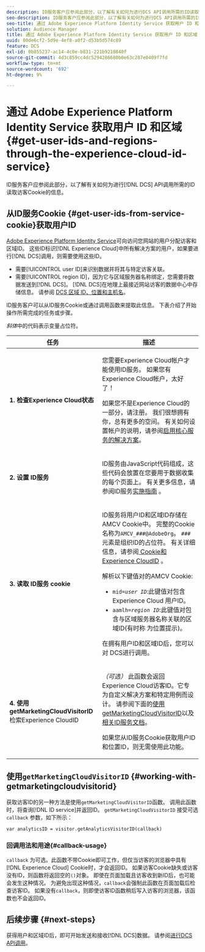 ```yaml
---
description: ID服务客户应参阅此部分，以了解有关如何为进行DCS API调用所需的ID读取访客Cookie的信息。
seo-description: ID服务客户应参阅此部分，以了解有关如何为进行DCS API调用所需的ID读取访客Cookie的信息。
seo-title: 通过 Adobe Experience Platform Identity Service 获取用户 ID 和区域
solution: Audience Manager
title: 通过 Adobe Experience Platform Identity Service 获取用户 ID 和区域
uuid: 80de6cf2-5d9e-4ef8-a0f2-d53b5d574c89
feature: DCS
exl-id: 0b855237-ac14-4c0e-b831-221b9218840f
source-git-commit: 4d3c859cc4dc5294286680b0e63c287e0409f7fd
workflow-type: tm+mt
source-wordcount: '692'
ht-degree: 9%

---
```


# 通过 Adobe Experience Platform Identity Service 获取用户 ID 和区域 {#get-user-ids-and-regions-through-the-experience-cloud-id-service}

ID服务客户应参阅此部分，以了解有关如何为进行[!DNL DCS] API调用所需的ID读取访客Cookie的信息。

## 从ID服务Cookie {#get-user-ids-from-service-cookie}获取用户ID

[Adobe Experience Platform Identity Service](https://docs.adobe.com/content/help/zh-Hans/id-service/using/home.html)可向访问您网站的用户分配访客和区域ID。 这些ID标识[!DNL Experience Cloud]中所有解决方案的用户，如果要进行[!DNL DCS]调用，则需要使用这些ID。

* 需要[!UICONTROL user ID]来识别数据并将其与特定访客关联。
* 需要[!UICONTROL region ID]，因为它与区域服务器名称绑定，您需要将数据发送到[!DNL DCS]。 [!DNL DCS]在地理上最接近网站访客的数据中心中存储信息。 请参阅 [DCS 区域 ID、位置和主机名](../../../api/dcs-intro/dcs-api-reference/dcs-regions.md)。

ID服务客户可以从ID服务Cookie或通过调用函数来提取此信息。 下表介绍了开始操作所需完成的任务或步骤。

*斜体*&#x200B;中的代码表示变量占位符。

<table id="table_660EBE1C24DD4FBE9DCE5191836C9135"> 
 <thead> 
  <tr> 
   <th colname="col1" class="entry"> 任务 </th> 
   <th colname="col2" class="entry"> 描述 </th> 
  </tr> 
 </thead>
 <tbody> 
  <tr> 
   <td colname="col1"> <p> <b>1. 检查<span class="keyword">Experience Cloud</span>状态</b> </p> </td> 
   <td colname="col2"> <p>您需要<span class="keyword">Experience Cloud</span>帐户才能使用ID服务。 如果您有<span class="keyword">Experience Cloud</span>帐户，太好了！ </p> <p> 如果您不是<span class="keyword">Experience Cloud</span>的一部分，请注册。 我们很想拥有你，总有更多的空间。 有关如何设置帐户的说明，请参阅<a href="https://docs.adobe.com/content/help/en/core-services/interface/about-core-services/core-services.html" format="https" scope="external">启用核心服务的解决方案</a>。 </p> </td> 
  </tr> 
  <tr> 
   <td colname="col1"> <p> <b>2. 设置<span class="keyword"> ID服务</span></b> </p> </td> 
   <td colname="col2"> <p><span class="keyword"> ID服务</span>由JavaScript代码组成，这些代码会放置在您要用于数据收集的每个页面上。 有关更多信息，请参阅ID服务<a href="https://docs.adobe.com/content/help/en/id-service/using/implementation/implementation-guides.html" format="https" scope="external">实施指南</a> 。 </p> </td> 
  </tr> 
  <tr> 
   <td colname="col1"> <p> <b>3. 读取<span class="keyword"> ID服务</span> cookie</b> </p> </td> 
   <td colname="col2"> <p><span class="keyword"> ID服务</span>将用户ID和区域ID存储在AMCV Cookie中。 完整的Cookie名称为<code>AMCV_<i>###</i>@AdobeOrg</code>。 <code><i>###</i></code>元素是组织ID的占位符。 有关详细信息，请参阅<a href="https://docs.adobe.com/content/help/en/id-service/using/intro/cookies.html" format="https" scope="external"> Cookie和Experience CloudID</a> 。 </p> <p>解析以下键值对的AMCV Cookie: </p> <p> 
     <ul id="ul_502ECFCDDD084D448B5EDC4E5C0909C1"> 
      <li id="li_662FFA36AC854E699D50A183B161D654"> <code>mid=<i>user ID</i></code>:此键值对包含Experience  <span class="keyword"> Cloud</span> 用户ID。 </li> 
      <li id="li_65422233187B4217B50DC52DBD58F404"> <code>aamlh=<i>region ID</i></code>:此键值对包含与区域服务器名称关联的区域ID(有时称 <span class="term"> 为位置提示</span>)。 </li> 
     </ul> </p> <p>在拥有用户ID和区域ID后，您可以对<span class="wintitle"> DCS</span>进行调用。 </p> </td> 
  </tr> 
  <tr> 
   <td colname="col1"> <p> <b>4. 使用getMarketingCloudVisitorID</b>检索<span class="keyword">Experience CloudID</span> </p> </td> 
   <td colname="col2"> <p><i>（可选）</i> 此函数会返回 <span class="keyword"> Experience </span> Cloud访客ID。它专为自定义解决方案和特定用例而设计。 请参阅下面的<a href="../../../api/dcs-intro/dcs-s2s/dcs-mcid-ids.md#working-with-getmarketingcloudvisitorid">使用getMarketingCloudVisitorID</a>以及<a href="https://docs.adobe.com/content/help/en/id-service/using/id-service-api/methods/getmcvid.html" format="https" scope="external">相关ID服务文档</a>。 </p> <p>如果您从ID服务Cookie获取用户ID和位置ID，则无需使用此功能。 </p> </td> 
  </tr> 
 </tbody> 
</table>

## 使用`getMarketingCloudVisitorID` {#working-with-getmarketingcloudvisitorid}

获取访客ID的另一种方法是使用`getMarketingCloudVisitorID`函数。 调用此函数时，将查询[!DNL ID service]并返回ID。 `getMarketingCloudVisitorID` 接受可选 `callback` 参数，如下所示：

`var analyticsID = visitor.getAnalyticsVisitorID(callback)`

### 回调用法和用途{#callback-usage}

`callback` 为可选。此函数不带Cookie即可工作，但仅当访客的浏览器中具有[!DNL Experience Cloud] Cookie时，才会返回ID。 如果访客Cookie缺失或访客没有ID，则函数将返回空的`()`对象。 即使在页面加载且访客收到新ID后，也可能会发生这种情况。 为避免出现这种情况，`callback`会强制此函数在页面加载后检查访客ID。 如果没有`callback`，则即使访客ID函数稍后写入访客的浏览器，该函数也不会返回ID。

## 后续步骤 {#next-steps}

获得用户和区域ID后，即可开始发送和接收[!DNL DCS]数据。 请参阅[进行DCS API调用](../../../api/dcs-intro/dcs-s2s/dcs-s2s-calls.md)。
